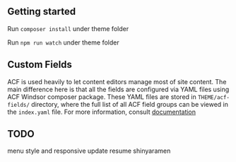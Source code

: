 ## Getting started

Run `composer install` under theme folder

Run `npm run watch` under theme folder

## Custom Fields

ACF is used heavily to let content editors manage most of site content. The main difference here is that all the fields are configured via YAML files using ACF Windsor composer package. These YAML files are stored in `THEME/acf-fields/` directory, where the full list of all ACF field groups can be viewed in the `index.yaml` file. For more information, consult [documentation](https://windsor-docs.netlify.app/)


## TODO

menu style and responsive
update resume
shinyaramen